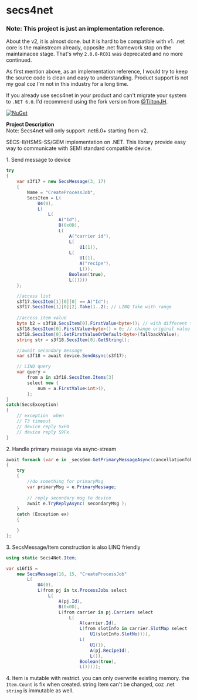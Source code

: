# secs4net

### Note: This project is just an implementation reference. 

About the v2, it is almost done. but it is hard to be compatible with v1.
.net core is the mainstream already, opposite .net framework stop on the maintainacee stage.  That's why `2.0.0-RC01` was deprecated and no more continued. 

As first mention above, as an implementation reference, I would try to keep the source code is clean and easy to understanding. Product support is not my goal coz I'm not in this industry for a long time.

If you already use secs4net in your product and can't migrate your system to `.NET 6.0`. I'd recommend using the fork version from [@TiltonJH](https://github.com/TiltonJH/secs4net).

[![NuGet](https://img.shields.io/nuget/v/secs4net.svg)](https://www.nuget.org/packages/secs4net/)

**Project Description**  
Note: Secs4net will only support .net6.0+ starting from v2.

SECS-II/HSMS-SS/GEM implementation on .NET. This library provide easy way to communicate with SEMI standard compatible device.  

1\. Send message to device
```cs
try
{
    var s3f17 = new SecsMessage(3, 17)
    {
        Name = "CreateProcessJob",
        SecsItem = L(
            U4(0),
            L(
                L(
                    A("Id"),
                    B(0x0D),
                    L(
                        A("carrier id"),
                        L(
                            U1(1)),
                        L(
                            U1(1),
                            A("recipe"),
                            L()),
                        Boolean(true),
                        L()))))
    };

    //access list
    s3f17.SecsItem[1][0][0] == A("Id");
    s3f17.SecsItem[1][0][2].Take(1..2); // LINQ Take with range
  
    //access item value
    byte b2 = s3f18.SecsItem[0].FirstValue<byte>(); // with different type
    s3f18.SecsItem[0].FirstValue<byte>() = 0; // change original value 
    s3f18.SecsItem[0].GetFirstValueOrDefault<byte>(fallbackValue); 
    string str = s3f18.SecsItem[0].GetString();

    //await secondary message
    var s3f18 = await device.SendAsync(s3f17); 

    // LINQ query
    var query =
        from a in s3f18.SecsItem.Items[3]
        select new {
            num = a.FirstValue<int>(),
        };
}
catch(SecsException)
{
    // exception  when
    // T3 timeout
    // device reply SxF0
    // device reply S9Fx
}
```
2\. Handle primary message via async-stream
```cs
await foreach (var e in _secsGem.GetPrimaryMessageAsync(cancellationToken))
{
    try 
    {
        //do something for primaryMsg
        var primaryMsg = e.PrimaryMessage;
      
        // reply secondary msg to device
        await e.TryReplyAsync( secondaryMsg ); 
    }
    catch (Exception ex) 
    {

    }
};
```

3\. SecsMessage/Item construction is also LINQ friendly

```cs
using static Secs4Net.Item;

var s16f15 = 
    new SecsMessage(16, 15, "CreateProcessJob"            
        L(
            U4(0),
            L(from pj in tx.ProcessJobs select
                L(
                    A(pj.Id),
                    B(0x0D),
                    L(from carrier in pj.Carriers select
                        L(
                            A(carrier.Id),
                            L(from slotInfo in carrier.SlotMap select
                                U1(slotInfo.SlotNo)))),
                            L(
                                U1(1),
                                A(pj.RecipeId),
                                L()),
                            Boolean(true),
                            L()))));
```

4\. Item is mutable with restrict.
    you can only overwrite existing memory. the `Item.Count` is fix when created.
    string Item can't be changed, coz .net `string` is immutable as well.
